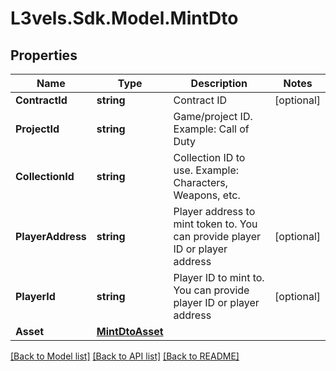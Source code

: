 # L3vels.Sdk.Model.MintDto

## Properties

Name | Type | Description | Notes
------------ | ------------- | ------------- | -------------
**ContractId** | **string** | Contract ID | [optional] 
**ProjectId** | **string** | Game/project ID. Example: Call of Duty | 
**CollectionId** | **string** | Collection ID to use. Example: Characters, Weapons, etc. | 
**PlayerAddress** | **string** | Player address to mint token to. You can provide player ID or player address | [optional] 
**PlayerId** | **string** | Player ID to mint to. You can provide player ID or player address | [optional] 
**Asset** | [**MintDtoAsset**](MintDtoAsset.md) |  | 

[[Back to Model list]](../README.md#documentation-for-models) [[Back to API list]](../README.md#documentation-for-api-endpoints) [[Back to README]](../README.md)

